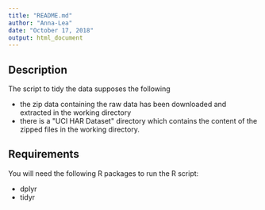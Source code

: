 ```yaml
---
title: "README.md"
author: "Anna-Lea"
date: "October 17, 2018"
output: html_document
---
```



## Description

The script to tidy the data supposes the following

 * the zip data containing the raw data has been downloaded and extracted in the working directory
 * there is a "UCI HAR Dataset" directory which contains the content of the zipped files in the working directory.
 
## Requirements

 You will need the following R packages to run the R script:
 
  * dplyr
  * tidyr
  
